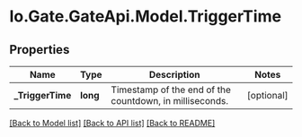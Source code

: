 
# Io.Gate.GateApi.Model.TriggerTime

## Properties

Name | Type | Description | Notes
------------ | ------------- | ------------- | -------------
**_TriggerTime** | **long** | Timestamp of the end of the countdown, in milliseconds. | [optional] 

[[Back to Model list]](../README.md#documentation-for-models)
[[Back to API list]](../README.md#documentation-for-api-endpoints)
[[Back to README]](../README.md)
